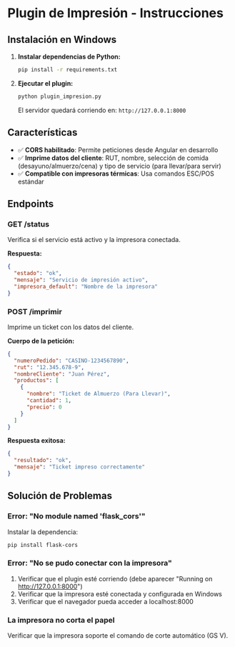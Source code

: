 # Plugin de Impresión - Instrucciones

## Instalación en Windows

1. **Instalar dependencias de Python:**
   ```bash
   pip install -r requirements.txt
   ```

2. **Ejecutar el plugin:**
   ```bash
   python plugin_impresion.py
   ```

   El servidor quedará corriendo en: `http://127.0.0.1:8000`

## Características

- ✅ **CORS habilitado**: Permite peticiones desde Angular en desarrollo
- ✅ **Imprime datos del cliente**: RUT, nombre, selección de comida (desayuno/almuerzo/cena) y tipo de servicio (para llevar/para servir)
- ✅ **Compatible con impresoras térmicas**: Usa comandos ESC/POS estándar

## Endpoints

### GET /status
Verifica si el servicio está activo y la impresora conectada.

**Respuesta:**
```json
{
  "estado": "ok",
  "mensaje": "Servicio de impresión activo",
  "impresora_default": "Nombre de la impresora"
}
```

### POST /imprimir
Imprime un ticket con los datos del cliente.

**Cuerpo de la petición:**
```json
{
  "numeroPedido": "CASINO-1234567890",
  "rut": "12.345.678-9",
  "nombreCliente": "Juan Pérez",
  "productos": [
    {
      "nombre": "Ticket de Almuerzo (Para Llevar)",
      "cantidad": 1,
      "precio": 0
    }
  ]
}
```

**Respuesta exitosa:**
```json
{
  "resultado": "ok",
  "mensaje": "Ticket impreso correctamente"
}
```

## Solución de Problemas

### Error: "No module named 'flask_cors'"
Instalar la dependencia:
```bash
pip install flask-cors
```

### Error: "No se pudo conectar con la impresora"
1. Verificar que el plugin esté corriendo (debe aparecer "Running on http://127.0.0.1:8000")
2. Verificar que la impresora esté conectada y configurada en Windows
3. Verificar que el navegador pueda acceder a localhost:8000

### La impresora no corta el papel
Verificar que la impresora soporte el comando de corte automático (GS V).
